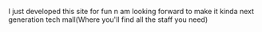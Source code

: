 I just developed this site for fun n am looking forward to make it kinda next generation tech mall(Where you'll find all the staff you need)